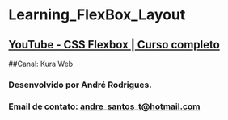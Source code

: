 # Learning_FlexBox_Layout
## [YouTube - CSS Flexbox | Curso completo](https://www.youtube.com/playlist?list=PLpfKv2Mn_c-GynCCbzPLXDRoUyPNHBC9j)
##Canal: Kura Web

### Desenvolvido por André Rodrigues.
### Email de contato: andre_santos_t@hotmail.com
